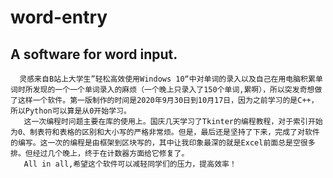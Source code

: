 # word-entry
A software for word input.
--------------------------------------------------------------
      灵感来自B站上大学生”轻松高效使用Windows 10“中对单词的录入以及自己在用电脑积累单词时所发现的一个一个单词录入的麻烦（一个晚上只录入了150个单词,累啊），所以突发奇想做了这样一个软件。第一版制作的时间是2020年9月30日到10月17日，因为之前学习的是C++，所以Python可以算是从0开始学习。
       这一次编程时问题主要在库的使用上。国庆几天学习了Tkinter的编程教程，对于索引开始为0、制表符和表格的区别和大小写的严格非常烦。但是，最后还是坚持了下来，完成了对软件的编写。这一次的编程是由框架到区块写的，其中让我印象最深的就是Excel前面总是空很多排。但经过几个晚上，终于在计数器方面给它修复了。
       All in all,希望这个软件可以减轻同学们的压力，提高效率！
